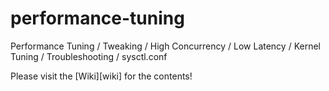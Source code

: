 # performance-tuning
Performance Tuning / Tweaking / High Concurrency / Low Latency / Kernel Tuning / Troubleshooting / sysctl.conf

Please visit the [Wiki][wiki] for the contents!
